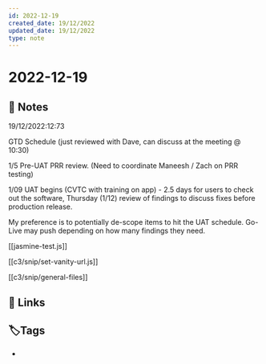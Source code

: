 ```yaml
---
id: 2022-12-19
created_date: 19/12/2022
updated_date: 19/12/2022
type: note
---
```


#  2022-12-19

## 📝 Notes

19/12/2022:12:73

GTD Schedule (just reviewed with Dave, can discuss at the meeting @ 10:30)

1/5 Pre-UAT PRR review. (Need to coordinate Maneesh / Zach on PRR testing)

1/09 UAT begins (CVTC with training on app) - 2.5 days for users to check out the software, Thursday (1/12) review of findings to discuss fixes before production release. 

My preference is to potentially de-scope items to hit the UAT schedule.  Go-Live may push depending on how many findings they need. 

[[jasmine-test.js]] 

[[c3/snip/set-vanity-url.js]] 

[[c3/snip/general-files]] 

## 🔗 Links

## **🏷️Tags**

- 
